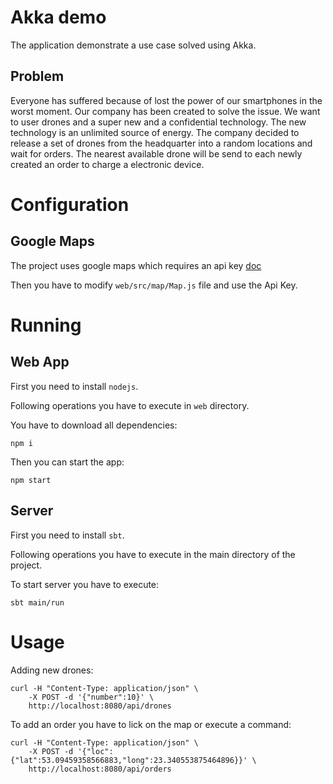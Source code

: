 Akka demo
=========

The application demonstrate a use case solved using Akka.

Problem
-------
Everyone has suffered because of lost the power of our smartphones in the worst moment. 
Our company has been created to solve the issue. 
We want to user drones and a super new and a confidential technology.
The new technology is an unlimited source of energy. 
The company decided to release a set of drones from the headquarter into a random locations and wait for orders.
The nearest available drone will be send to each newly created an order to charge a electronic device.

Configuration
=============

Google Maps
-----------
The project uses google maps which requires an api key [doc](https://developers.google.com/maps/documentation/javascript/get-api-key)

Then you have to modify `web/src/map/Map.js` file and use the Api Key.


Running
=======

Web App
-------
First you need to install `nodejs`.

Following operations you have to execute in `web` directory.

You have to download all dependencies:
```
npm i
```

Then you can start the app:
```
npm start

```

Server
------
First you need to install `sbt`.

Following operations you have to execute in the main directory of the project.

To start server you have to execute:
```
sbt main/run
```

Usage
=====
Adding new drones:
```
curl -H "Content-Type: application/json" \
    -X POST -d '{"number":10}' \
    http://localhost:8080/api/drones

```

To add an order you have to lick on the map or execute a command:
```
curl -H "Content-Type: application/json" \
    -X POST -d '{"loc":{"lat":53.09459358566883,"long":23.340553875464896}}' \
    http://localhost:8080/api/orders
```
